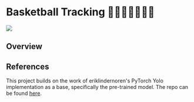 # Basketball Tracking 🏀⛹🏻‍♀️⛹🏿‍♂️

![](assets/bron.gif)

## Overview

## References

This project builds on the work of eriklindernoren's PyTorch Yolo implementation as a base, specifically the pre-trained model. The repo can be found [here](https://github.com/eriklindernoren/PyTorch-YOLOv3).
